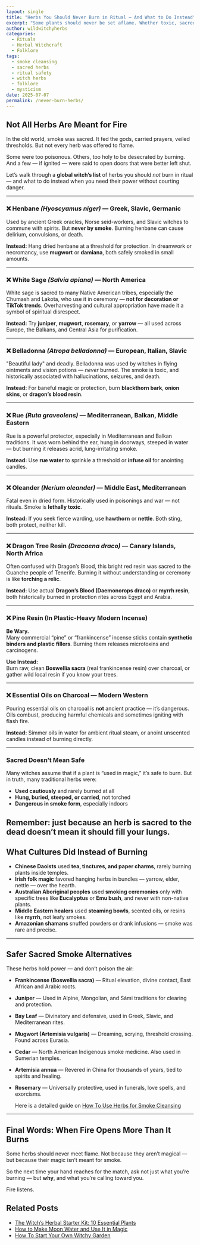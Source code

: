 ```yaml
---
layout: single
title: "Herbs You Should Never Burn in Ritual — And What to Do Instead"
excerpt: "Some plants should never be set aflame. Whether toxic, sacred, or spiritually volatile, these herbs are better honored in other ways. Here's a global witch’s guide to herbs not meant for fire, and powerful alternatives rooted in ancient lore."
author: wildwitchyherbs
categories: 
  - Rituals
  - Herbal Witchcraft
  - Folklore
tags: 
  - smoke cleansing
  - sacred herbs
  - ritual safety
  - witch herbs
  - folklore
  - mysticism
date: 2025-07-07
permalink: /never-burn-herbs/
---
```


## Not All Herbs Are Meant for Fire

In the old world, smoke was sacred. It fed the gods, carried prayers, veiled thresholds. But not every herb was offered to flame.

Some were too poisonous. Others, too holy to be desecrated by burning. And a few — if ignited — were said to open doors that were better left shut.

Let’s walk through a **global witch’s list** of herbs you should *not* burn in ritual — and what to do instead when you need their power without courting danger.

---

### ❌ Henbane *(Hyoscyamus niger)* — Greek, Slavic, Germanic

Used by ancient Greek oracles, Norse seid-workers, and Slavic witches to commune with spirits. But **never by smoke**. Burning henbane can cause delirium, convulsions, or death.

**Instead:** Hang dried henbane at a threshold for protection. In dreamwork or necromancy, use **mugwort** or **damiana**, both safely smoked in small amounts.

---

### ❌ White Sage *(Salvia apiana)* — North America

White sage is sacred to many Native American tribes, especially the Chumash and Lakota, who use it in ceremony — **not for decoration or TikTok trends**. Overharvesting and cultural appropriation have made it a symbol of spiritual disrespect.

**Instead:** Try **juniper**, **mugwort**, **rosemary**, or **yarrow** — all used across Europe, the Balkans, and Central Asia for purification.

---

### ❌ Belladonna *(Atropa belladonna)* — European, Italian, Slavic

"Beautiful lady" and deadly. Belladonna was used by witches in flying ointments and vision potions — *never* burned. The smoke is toxic, and historically associated with hallucinations, seizures, and death.

**Instead:** For baneful magic or protection, burn **blackthorn bark**, **onion skins**, or **dragon’s blood resin**.

---

### ❌ Rue *(Ruta graveolens)* — Mediterranean, Balkan, Middle Eastern

Rue is a powerful protector, especially in Mediterranean and Balkan traditions. It was worn behind the ear, hung in doorways, steeped in water — but burning it releases acrid, lung-irritating smoke.

**Instead:** Use **rue water** to sprinkle a threshold or **infuse oil** for anointing candles.

---

### ❌ Oleander *(Nerium oleander)* — Middle East, Mediterranean

Fatal even in dried form. Historically used in poisonings and war — not rituals. Smoke is **lethally toxic**.

**Instead:** If you seek fierce warding, use **hawthorn** or **nettle**. Both sting, both protect, neither kill.

---

### ❌ Dragon Tree Resin *(Dracaena draco)* — Canary Islands, North Africa

Often confused with Dragon’s Blood, this bright red resin was sacred to the Guanche people of Tenerife. Burning it without understanding or ceremony is like **torching a relic**.

**Instead:** Use actual **Dragon’s Blood (Daemonorops draco)** or **myrrh resin**, both historically burned in protection rites across Egypt and Arabia.

---

### ❌ Pine Resin (In Plastic-Heavy Modern Incense)  
**Be Wary.**  
Many commercial “pine” or “frankincense” incense sticks contain **synthetic binders and plastic fillers**. Burning them releases microtoxins and carcinogens.

**Use Instead:**  
Burn raw, clean **Boswellia sacra** (real frankincense resin) over charcoal, or gather wild local resin if you know your trees.

---

### ❌ Essential Oils on Charcoal — Modern Western

Pouring essential oils on charcoal is **not** ancient practice — it’s dangerous. Oils combust, producing harmful chemicals and sometimes igniting with flash fire.

**Instead:** Simmer oils in water for ambient ritual steam, or anoint unscented candles instead of burning directly.

---

### Sacred Doesn’t Mean Safe

Many witches assume that if a plant is “used in magic,” it’s safe to burn. But in truth, many traditional herbs were:

- **Used cautiously** and rarely burned at all  
- **Hung, buried, steeped, or carried**, not torched  
- **Dangerous in smoke form**, especially indoors  

Remember: just because an herb is sacred to the dead doesn’t mean it should fill your lungs.
---

## What Cultures Did Instead of Burning

- **Chinese Daoists** used **tea, tinctures, and paper charms**, rarely burning plants inside temples.
- **Irish folk magic** favored hanging herbs in bundles — yarrow, elder, nettle — over the hearth.
- **Australian Aboriginal peoples** used **smoking ceremonies** only with specific trees like **Eucalyptus** or **Emu bush**, and never with non-native plants.
- **Middle Eastern healers** used **steaming bowls**, scented oils, or resins like **myrrh**, not leafy smokes.
- **Amazonian shamans** snuffed powders or drank infusions — smoke was rare and precise.

---

## Safer Sacred Smoke Alternatives

These herbs hold power — and don’t poison the air:

- **Frankincense (Boswellia sacra)** — Ritual elevation, divine contact, East African and Arabic roots.  
- **Juniper** — Used in Alpine, Mongolian, and Sámi traditions for clearing and protection.  
- **Bay Leaf** — Divinatory and defensive, used in Greek, Slavic, and Mediterranean rites.  
- **Mugwort (Artemisia vulgaris)** — Dreaming, scrying, threshold crossing. Found across Eurasia.  
- **Cedar** — North American Indigenous smoke medicine. Also used in Sumerian temples.  
- **Artemisia annua** — Revered in China for thousands of years, tied to spirits and healing.  
- **Rosemary** — Universally protective, used in funerals, love spells, and exorcisms.

  Here is a detailed guide on [How To Use Herbs for Smoke Cleansing](/smoke-cleansing-folk-magic/)
---

## Final Words: When Fire Opens More Than It Burns

Some herbs should never meet flame. Not because they aren’t magical — but because their magic isn’t meant for smoke.

So the next time your hand reaches for the match, ask not just what you’re burning — but **why**, and what you’re calling toward you.

Fire listens.

## Related Posts

- [The Witch’s Herbal Starter Kit: 10 Essential Plants](/herbal-starter-kit)
- [How to Make Moon Water and Use It in Magic](/moon-water-magic)
- [How To Start Your Own Witchy Garden](/witch-garden/)
